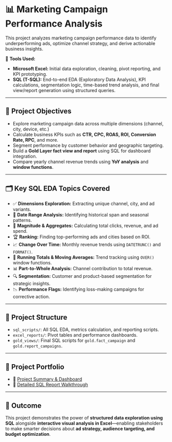 # 📊 Marketing Campaign Performance Analysis

This project analyzes marketing campaign performance data to identify underperforming ads, optimize channel strategy, and derive actionable business insights.

🔧 **Tools Used:**  
- **Microsoft Excel:** Initial data exploration, cleaning, pivot reporting, and KPI prototyping.  
- **SQL (T-SQL):** End-to-end EDA (Exploratory Data Analysis), KPI calculations, segmentation logic, time-based trend analysis, and final view/report generation using structured queries.

---

## 🧠 Project Objectives

- Explore marketing campaign data across multiple dimensions (channel, city, device, etc.)
- Calculate business KPIs such as **CTR, CPC, ROAS, ROI, Conversion Rate, RPC**, and more.
- Segment performance by customer behavior and geographic targeting.
- Build a **Gold Layer fact view and report** using SQL for dashboard integration.
- Compare yearly channel revenue trends using **YoY analysis** and **window functions**.

---

## 🗂️ Key SQL EDA Topics Covered

- ✅ **Dimensions Exploration:** Extracting unique channel, city, and ad variants.
- 📅 **Date Range Analysis:** Identifying historical span and seasonal patterns.
- 📏 **Magnitude & Aggregates:** Calculating total clicks, revenue, and ad spend.
- 🏆 **Ranking:** Finding top-performing ads and cities based on ROI.
- 📈 **Change Over Time:** Monthly revenue trends using `DATETRUNC()` and `FORMAT()`.
- 🔁 **Running Totals & Moving Averages:** Trend tracking using `OVER()` window functions.
- 📊 **Part-to-Whole Analysis:** Channel contribution to total revenue.
- 🔍 **Segmentation:** Customer and product-based segmentation for strategic insights.
- 📉 **Performance Flags:** Identifying loss-making campaigns for corrective action.

---

## 🧾 Project Structure

- `sql_scripts/`: All SQL EDA, metrics calculation, and reporting scripts.
- `excel_reports/`: Pivot tables and performance dashboards.
- `gold_views/`: Final SQL scripts for `gold.fact_campaign` and `gold.report_campaigns`.

---

## 🔗 Project Portfolio

- 📘 [Project Summary & Dashboard](https://www.notion.so/Marketing-Campaign-Analysis-19968abd1c54802daca2cfeb3b5a4106)
- 📎 [Detailed SQL Report Walkthrough](https://www.notion.so/Detailed-Report-For-More-Information-19968abd1c5481ce9282d4c1925795a4)

---

## 📌 Outcome

This project demonstrates the power of **structured data exploration using SQL** alongside **interactive visual analysis in Excel**—enabling stakeholders to make smarter decisions about **ad strategy, audience targeting, and budget optimization**.


